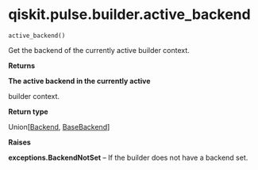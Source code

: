 # qiskit.pulse.builder.active\_backend

`active_backend()`

Get the backend of the currently active builder context.

**Returns**

**The active backend in the currently active**

builder context.

**Return type**

Union\[[Backend](qiskit.providers.Backend#qiskit.providers.Backend "qiskit.providers.Backend"), [BaseBackend](qiskit.providers.BaseBackend#qiskit.providers.BaseBackend "qiskit.providers.BaseBackend")]

**Raises**

**exceptions.BackendNotSet** – If the builder does not have a backend set.
